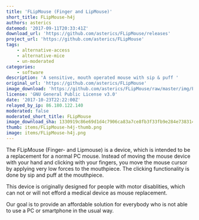 ```yaml
---
title: 'FLipMouse (Finger and LipMouse)'
short_title: FLipMouse-h4j
authors: asterics
datemod: '2017-09-11T20:33:41Z'
download_url: 'https://github.com/asterics/FLipMouse/releases'
project_url: 'https://github.com/asterics/FLipMouse'
tags:
    - alternative-access
    - alternative-mice
    - un-moderated
categories:
    - software
description: 'A sensitive, mouth operated mouse with sip & puff '
original_url: 'https://github.com/asterics/FLipMouse'
image_download: 'https://github.com/asterics/FLipMouse/raw/master/img/FLipmouse2.jpg'
license: 'GNU General Public License v3.0'
date: '2017-10-23T22:22:00Z'
relayed_by_ip: 86.180.122.140
moderated: false
moderated_short_title: FLipMouse
image_download_sha: 1330919c86e69d1d4c7906ca83a7ce8fb3f33fb9e284e738314e63bf9063a934
thumb: items/FLipMouse-h4j-thumb.png
image: items/FLipMouse-h4j.png
---
```

The FLipMouse (Finger- and Lipmouse) is a device, which is intended to be a replacement for a normal PC mouse. Instead of moving the mouse device with your hand and clicking with your fingers, you move the mouse cursor by applying very low forces to the mouthpiece. The clicking functionality is done by sip and puff at the mouthpiece.

This device is originally designed for people with motor disablities, which can not or will not efford a medical device as mouse replacement.

Our goal is to provide an affordable solution for everybody who is not able to use a PC or smartphone in the usual way.